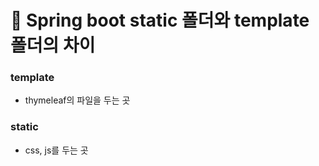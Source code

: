 # 📌 Spring boot static 폴더와 template폴더의 차이

### template
- thymeleaf의 파일을 두는 곳

### static
- css, js를 두는 곳